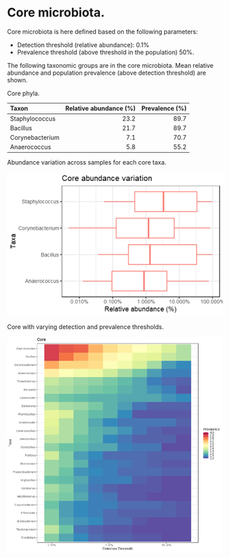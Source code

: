 Core microbiota.
================

Core microbiota is here defined based on the following parameters:

-   Detection threshold (relative abundance): 0.1%
-   Prevalence threshold (above threshold in the population) 50%.

The following taxonomic groups are in the core microbiota. Mean relative
abundance and population prevalence (above detection threshold) are
shown.

Core phyla.

<table>
<thead>
<tr class="header">
<th align="left">Taxon</th>
<th align="right">Relative abundance (%)</th>
<th align="right">Prevalence (%)</th>
</tr>
</thead>
<tbody>
<tr class="odd">
<td align="left">Staphylococcus</td>
<td align="right">23.2</td>
<td align="right">89.7</td>
</tr>
<tr class="even">
<td align="left">Bacillus</td>
<td align="right">21.7</td>
<td align="right">89.7</td>
</tr>
<tr class="odd">
<td align="left">Corynebacterium</td>
<td align="right">7.1</td>
<td align="right">70.7</td>
</tr>
<tr class="even">
<td align="left">Anaerococcus</td>
<td align="right">5.8</td>
<td align="right">55.2</td>
</tr>
</tbody>
</table>

Abundance variation across samples for each core taxa.

![](core-analysis_files/figure-markdown_strict/core_rank_abundance-1.png)

Core with varying detection and prevalence thresholds.

![](core-analysis_files/figure-markdown_strict/core_heatmap-1.png)
